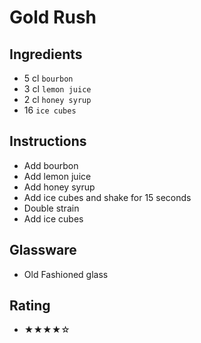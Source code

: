 # Gold Rush

## Ingredients
- 5 cl `bourbon`
- 3 cl `lemon juice`
- 2 cl `honey syrup`
- 16 `ice cubes`

## Instructions
- Add bourbon
- Add lemon juice
- Add honey syrup
- Add ice cubes and shake for 15 seconds
- Double strain
- Add ice cubes

## Glassware
- Old Fashioned glass

## Rating
- ★★★★☆